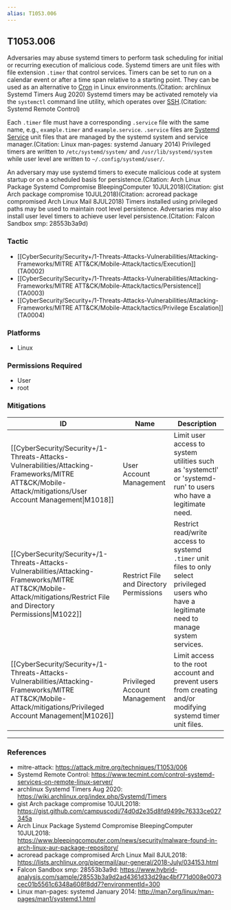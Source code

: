 ```yaml
---
alias: T1053.006
---
```


## T1053.006

Adversaries may abuse systemd timers to perform task scheduling for initial or recurring execution of malicious code. Systemd timers are unit files with file extension <code>.timer</code> that control services. Timers can be set to run on a calendar event or after a time span relative to a starting point. They can be used as an alternative to [Cron](https://attack.mitre.org/techniques/T1053/003) in Linux environments.(Citation: archlinux Systemd Timers Aug 2020) Systemd timers may be activated remotely via the <code>systemctl</code> command line utility, which operates over [SSH](https://attack.mitre.org/techniques/T1021/004).(Citation: Systemd Remote Control)

Each <code>.timer</code> file must have a corresponding <code>.service</code> file with the same name, e.g., <code>example.timer</code> and <code>example.service</code>. <code>.service</code> files are [Systemd Service](https://attack.mitre.org/techniques/T1543/002) unit files that are managed by the systemd system and service manager.(Citation: Linux man-pages: systemd January 2014) Privileged timers are written to <code>/etc/systemd/system/</code> and <code>/usr/lib/systemd/system</code> while user level are written to <code>~/.config/systemd/user/</code>.

An adversary may use systemd timers to execute malicious code at system startup or on a scheduled basis for persistence.(Citation: Arch Linux Package Systemd Compromise BleepingComputer 10JUL2018)(Citation: gist Arch package compromise 10JUL2018)(Citation: acroread package compromised Arch Linux Mail 8JUL2018) Timers installed using privileged paths may be used to maintain root level persistence. Adversaries may also install user level timers to achieve user level persistence.(Citation: Falcon Sandbox smp: 28553b3a9d)


### Tactic
- [[CyberSecurity/Security+/1-Threats-Attacks-Vulnerabilities/Attacking-Frameworks/MITRE ATT&CK/Mobile-Attack/tactics/Execution]] (TA0002)
- [[CyberSecurity/Security+/1-Threats-Attacks-Vulnerabilities/Attacking-Frameworks/MITRE ATT&CK/Mobile-Attack/tactics/Persistence]] (TA0003)
- [[CyberSecurity/Security+/1-Threats-Attacks-Vulnerabilities/Attacking-Frameworks/MITRE ATT&CK/Mobile-Attack/tactics/Privilege Escalation]] (TA0004)

### Platforms
- Linux

### Permissions Required
- User
- root

### Mitigations

| ID | Name | Description |
| --- | --- | --- |
| [[CyberSecurity/Security+/1-Threats-Attacks-Vulnerabilities/Attacking-Frameworks/MITRE ATT&CK/Mobile-Attack/mitigations/User Account Management\|M1018]] | User Account Management | Limit user access to system utilities such as 'systemctl' or 'systemd-run' to users who have a legitimate need. |
| [[CyberSecurity/Security+/1-Threats-Attacks-Vulnerabilities/Attacking-Frameworks/MITRE ATT&CK/Mobile-Attack/mitigations/Restrict File and Directory Permissions\|M1022]] | Restrict File and Directory Permissions | Restrict read/write access to systemd <code>.timer</code> unit files to only select privileged users who have a legitimate need to manage system services. |
| [[CyberSecurity/Security+/1-Threats-Attacks-Vulnerabilities/Attacking-Frameworks/MITRE ATT&CK/Mobile-Attack/mitigations/Privileged Account Management\|M1026]] | Privileged Account Management | Limit access to the root account and prevent users from creating and/or modifying systemd timer unit files.  |


---
### References

- mitre-attack: https://attack.mitre.org/techniques/T1053/006
- Systemd Remote Control: https://www.tecmint.com/control-systemd-services-on-remote-linux-server/
- archlinux Systemd Timers Aug 2020: https://wiki.archlinux.org/index.php/Systemd/Timers
- gist Arch package compromise 10JUL2018: https://gist.github.com/campuscodi/74d0d2e35d8fd9499c76333ce027345a
- Arch Linux Package Systemd Compromise BleepingComputer 10JUL2018: https://www.bleepingcomputer.com/news/security/malware-found-in-arch-linux-aur-package-repository/
- acroread package compromised Arch Linux Mail 8JUL2018: https://lists.archlinux.org/pipermail/aur-general/2018-July/034153.html
- Falcon Sandbox smp: 28553b3a9d: https://www.hybrid-analysis.com/sample/28553b3a9d2ad4361d33d29ac4bf771d008e0073cec01b5561c6348a608f8dd7?environmentId=300
- Linux man-pages: systemd January 2014: http://man7.org/linux/man-pages/man1/systemd.1.html
